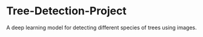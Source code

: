 # Tree-Detection-Project
A deep learning model for detecting different species of trees using images.
